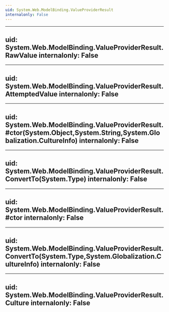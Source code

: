 ```yaml
---
uid: System.Web.ModelBinding.ValueProviderResult
internalonly: False
---
```


---
uid: System.Web.ModelBinding.ValueProviderResult.RawValue
internalonly: False
---

---
uid: System.Web.ModelBinding.ValueProviderResult.AttemptedValue
internalonly: False
---

---
uid: System.Web.ModelBinding.ValueProviderResult.#ctor(System.Object,System.String,System.Globalization.CultureInfo)
internalonly: False
---

---
uid: System.Web.ModelBinding.ValueProviderResult.ConvertTo(System.Type)
internalonly: False
---

---
uid: System.Web.ModelBinding.ValueProviderResult.#ctor
internalonly: False
---

---
uid: System.Web.ModelBinding.ValueProviderResult.ConvertTo(System.Type,System.Globalization.CultureInfo)
internalonly: False
---

---
uid: System.Web.ModelBinding.ValueProviderResult.Culture
internalonly: False
---
